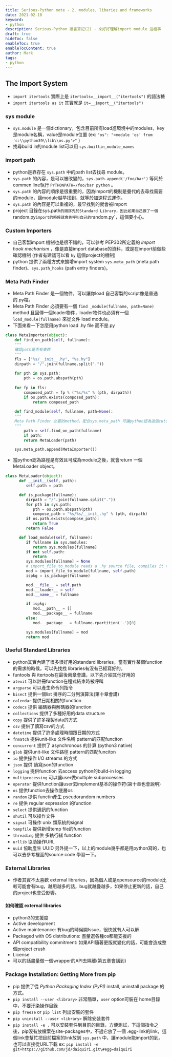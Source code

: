 ```yaml
---
title: Serious-Python note - 2. modules, libaries and frameworks
date: 2021-02-18
keyword:
- python
description: Serious-Python 讀書筆記(2) - 來好好理解import module 這檔事
draft: true
hideToc: false
enableToc: true
enableTocContent: true
author: Mark
tags:
- python
---
```


## The Import System
- `import itertools` 實際上是  `itertools=__import__("itertools")` 的語法糖
- `import itertools as it` 其實就是  `it=__import__("itertools")` 

### sys module
- `sys.module` 是一個dictionary，包含目前所有load進環境中的modules，key是module名稱，value是module位置 (ex: `"os": "<module 'os' from 'c:\\python39\\lib\\os.py'>"` )
- 找尋build in的module list可以用 `sys.builtin_module_names`

### import path
- python是靠存在 `sys.path` 中的path list去找尋 module。
- `sys.path` 的內容，是可以被改變的，`sys.path.append('/foo/bar')` 等同於 commen line執行 `PYTHONPATH=/foo/bar python` 。
- `sys.path` 的內容的順序是很重要的，因為import的機制是疊代的去尋找需要的module，讓module越早找到，就等於加速程式運作。
- `sys.path` 的內容是可以重複的，最早找到的就會被import
- project 目錄在sys.path` 的順序先於Standard Library，因此如果自己做了一個 `random.py` import的時候就會先呼叫自己的 `random.py`，這個要小心。

### Custom Importers
- 自己客製import 機制也是很不錯的，可以參考 PEP302所定義的 *import hook mechanism* ，像是直接import database的資料，或是在import前做些確認機制 (作者有建議可以看 `hy` 這個project的機制)
- python 提供了兩種方式來擴增import system `sys.meta_path` (meta path finder)、`sys.path_hooks` (path entry
finders)。

### Meta Path Finder
- Meta Path Finder 是一個物件，可以讓你load 自己客製的script像是普通的.py檔。
- Meta Path Finder 必須要有一個 `find
_module(fullname, path=None)` method 且回傳一個loader物件，loader物件也必須有一個 `load_module(fullname)` 來從文件 load module。
- 下面來看一下怎麼用python load .hy file 而不是.py

```python
class MetaImporter(object):
    def find_on_path(self, fullname):
  	"""
  	確認path是否有東西
  	"""
    fls = ["%s/__init__.hy", "%s.hy"]
    dirpath = "/".join(fullname.split("."))
  	
    for pth in sys.path:
        pth = os.path.abspath(pth)
    
    for fp in fls:
        composed_path = fp % ("%s/%s" % (pth, dirpath))
        if os.path.exists(composed_path):
           	return composed_path
    
    def find_module(self, fullname, path=None):
 	"""
  	Meta Path Finder 必要的method，配合sys.meta_path 可讓python認為這個cutoms的file的路徑是有效的，也是一個有效的module
  	"""
    	path = self.find_on_path(fullname)
    	if path:
      	return MetaLoader(path)

	sys.meta_path.append(MetaImporter())
```
- 當python認為路徑是有效且可成為module之後，就會return 一個MetaLoader object。

```python
class MetaLoader(object):
      def __init__(self, path):
         self.path = path

      def is_package(fullname):
         dirpath = "/".join(fullname.split("."))
         for pth in sys.path:
            pth = os.path.abspath(pth)
            compose_path = "%s/%s/__init_.hy" % (pth, dirpath)
         if os.path.exists(compose_path):
            return True
         return False

      def load_module(self, fullname):
         if fullname in sys.modules:
            return sys.modules[fullname]
         if not self.path:
            return
         sys.modules[fullname] = None
         # import_file_to_module reads a .hy source file, compiles it to Python code, and returns a Python module object.
         mod = import_file_to_module(fullname, self.path)
         ispkg = is_package(fullname)

         mod.__file__ = self.path
         mod.__loader__ = self
         mod.__name__ = fullname

         if ispkg:
            mod.__path__ = []
            mod.__package__ = fullname
         else:
            mod.__package__ = fullname.rpartition('.')[0]

         sys.modules[fullname] = mod
         return mod
```

### Useful Standard Libraries
- python其實內建了很多很好用的standard libraries，當有實作某個function的需求的時候，可以先找找 libraries有沒有已經寫好的。
- funtools 與 itertools在最後兩章會講，以下先介紹其他好用的
- `atexit` 可以註冊function在程式結束時被呼叫
- `argparse` 可以產生命令列指令
- `bisect` 提供一個list 排序的二分列演算法(第十章會講)
- `calendar` 提供日期相關的function
- `codecs` 提供 編碼器與解碼器的function
- `collections` 提供了多種好用的data structure
- `copy` 提供了許多複製data的方式
- `csv` 提供了讀寫csv的方式
- `datetime` 提供了許多處理時間跟日期的方式
- `fnmatch` 提供unit-like 文件名稱 pattern的匹配funciton
- `concurrent` 提供了  asynchronous 的計算 (python3 native)
- `glob` 提供unit-like 文件路徑 pattern的匹配funciton
- `io` 提供操作 I/O streams 的方式
- `json` 提供 讀寫json的function
- `logging` 提供function 去access python的build-in logging
- `multiprocessing` 可以讓user做multiple subprocesses
- `operator` 提供function讓user去implement基本的操作符(第十章也會說明)
- `os` 提供function去操作底層os
- `random` 提供 functin產生 pseudorandom numbers
- `re` 提供 regular expression 的function
- `select` 提供通訊的function
- `shutil` 可以操作文件
- `signal` 可操作 unix 類系統的signal
- `tempfile` 提供新增temp file的function
- `threading` 提供 多執行緒 function
- `urllib` 協助操作URL
- `uuid` 協助產生 UUID
另外提一下，以上的module幾乎都是用python寫的，也可以去參考裡面的source code 學習一下。

### External Libraries
- 作者其實不太喜歡 external libraries，因為個人或是opensource的module比較可能會有bug，越用越多的話，bug就越疊越多，如果停止更新的話，自己的project也會受影響。
#### 如何確認 external libraries
- python3的支援度
- Active development
- Active maintenance: 有bug的時候開Issue，很快就有人可以解
- Packaged with OS distributions: 盡量選各種os都能支援的
- API compatibility commitment: 如果API隨著更版就變化的話，可能會造成整個project crush
- License
- 可以的話盡量做一個wrapper的API去隔離(第五章會講到)

### Package Installation: Getting More from pip
- pip 提供了從 *Python Packaging Index (PyPI)* install, uninstall package 的方式。
- `pip install --user <library>` 非常簡單，`user` option可裝在 home目錄中，不要汙染操作目錄
- `pip freeze` or `pip list` 列出安裝的套件
- `pip uninstall --user <library>` 解除安裝套件
- `pip install -e .` 可以安裝套件到目前的目錄，方便測試，下這個指令之後，pip沒有放檔案在site-packages中，不過它放了一個 <package-name>.egg-link的link，這個link會幫忙把目前檔案的link放到 `sys.path` 中，讓module能import的到。 也可以直接從URL下載 ex: `pip install -e git+https://github.com/jd/daiquiri.git\#egg=daiquiri`